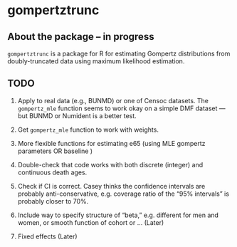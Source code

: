 
<!-- README.md is generated from README.Rmd. Please edit that file -->

# gompertztrunc

## About the package – in progress

`gompertztrunc` is a package for R for estimating Gompertz distributions
from doubly-truncated data using maximum likelihood estimation.

## TODO

1.  Apply to real data (e.g., BUNMD) or one of Censoc datasets. The
    `gompertz_mle` function seems to work okay on a simple DMF dataset —
    but BUNMD or Numident is a better test.

2.  Get `gompertz_mle` function to work with weights.

3.  More flexible functions for estimating e65 (using MLE gompertz
    parameters OR baseline )

4.  Double-check that code works with both discrete (integer) and
    continuous death ages.

5.  Check if CI is correct. Casey thinks the confidence intervals are
    probably anti-conservative, e.g. coverage ratio of the “95%
    intervals” is probably closer to 70%.

6.  Include way to specify structure of “beta,” e.g. different for men
    and women, or smooth function of cohort or … (Later)

7.  Fixed effects (Later)

